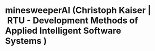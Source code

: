# minesweeperAI (Christoph Kaiser | RTU - Development Methods of Applied Intelligent Software Systems )
